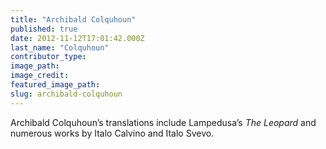 ```yaml
---
title: "Archibald Colquhoun"
published: true
date: 2012-11-12T17:01:42.000Z
last_name: "Colquhoun"
contributor_type:
image_path:
image_credit:
featured_image_path:
slug: archibald-colquhoun
---
```


Archibald Colquhoun’s translations include Lampedusa’s _The Leopard_ and numerous works by Italo Calvino and Italo Svevo.

